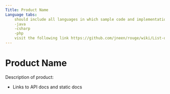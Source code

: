 ```yaml
---
Title: Product Name
Language tabs: 
    should include all languages in which sample code and implementation were written, in the format below
    -java
    -csharp
    -php
    visit the following link https://github.com/jneen/rouge/wiki/List-of-supported-languages-and-lexers for supported laguages
---
```


# Product Name

  Description of product:

- Links to API docs and static docs 
